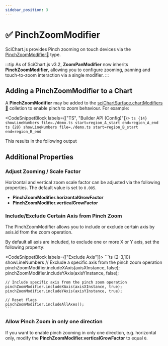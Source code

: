 ```yaml
---
sidebar_position: 3
---
```


# ✅ PinchZoomModifier

SciChart.js provides Pinch zooming on touch devices via the [PinchZoomModifier:blue_book:](https://www.scichart.com/documentation/js/current/typedoc/classes/pinchzoommodifier.html) type.

:::tip
As of SciChart.js v3.2, **ZoomPanModifier** now inherits **PinchZoomModifier**, allowing you to configure zooming, panning and touch-to-zoom interaction via a single modifier.
:::

Adding a PinchZoomModifier to a Chart
-------------------------------------

A **PinchZoomModifier** may be added to the [sciChartSurface.chartModifiers:blue_book:](https://www.scichart.com/documentation/js/current/typedoc/classes/scichartsurface.html#chartmodifiers) colletion to enable pinch to zoom behaviour. For example:

<CodeSnippetBlock labels={["TS", "Builder API (Config)"]}>
    ```ts {14} showLineNumbers file=./demo.ts start=region_A_start end=region_A_end
    ```
    ```ts {28} showLineNumbers file=./demo.ts start=region_B_start end=region_B_end
    ```
</CodeSnippetBlock>

This results in the following output

<LiveDocSnippet name="demo" />

Additional Properties
---------------------

### Adjust Zooming / Scale Factor

Horizontal and vertical zoom scale factor can be adjusted via the following properties. The default value is set to `0.005`.

*   **PinchZoomModifier.horizontalGrowFactor**
*   **PinchZoomModifier.verticalGrowFactor**

### Include/Exclude Certain Axis from Pinch Zoom

The PinchZoomModifier allows you to include or exclude certain axis by axis.id from the zoom operation.

By default all axis are included, to exclude one or more X or Y axis, set the following property:

<CodeSnippetBlock labels={["Exclude Axis"]}>
    ```ts {2-3,10} showLineNumbers
    // Exclude a specific axis from the pinch zoom operation
    pinchZoomModifier.includeXAxis(axisXInstance, false);
    pinchZoomModifier.includeYAxis(axisYInstance, false);

    // Include specific axis from the pinch zoom operation
    pinchZoomModifier.includeXAxis(axisXInstance, true);
    pinchZoomModifier.includeYAxis(axisYInstance, true);

    // Reset flags
    pinchZoomModifier.includeAllAxes();
    ```
</CodeSnippetBlock>

### Allow Pinch Zoom in only one direction

If you want to enable pinch zooming in only one direction, e.g. horizontal only, modify the **PinchZoomModifier.verticalGrowFactor** to equal `0`.